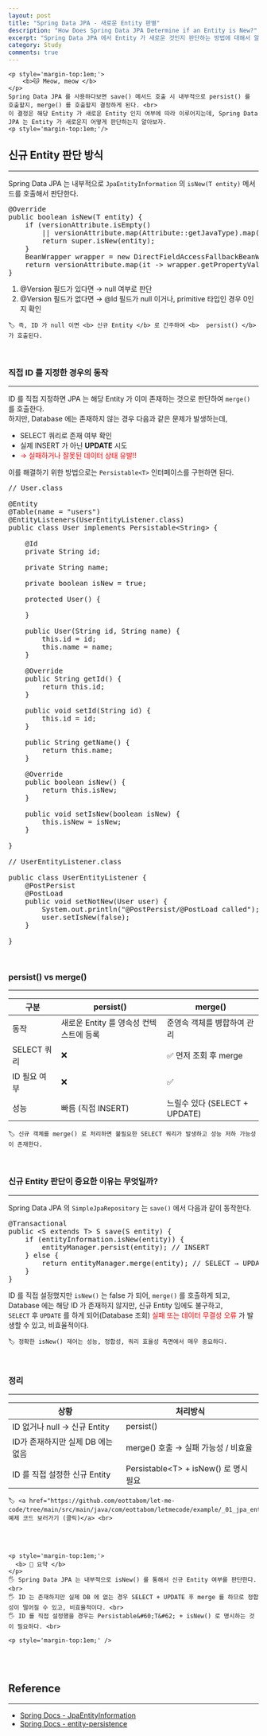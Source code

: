 ```yaml
---
layout: post
title: "Spring Data JPA - 새로운 Entity 판별"
description: "How Does Spring Data JPA Determine if an Entity is New?"
excerpt: "Spring Data JPA 에서 Entity 가 새로운 것인지 판단하는 방법에 대해서 알아보자."
category: Study
comments: true
---
```


<div id ="notice--info">

    <p style='margin-top:1em;'>
        <b>🐱 Meow, meow </b>
    </p>
    Spring Data JPA 를 사용하다보면 save() 메서드 호출 시 내부적으로 persist() 를 호출할지, merge() 를 호출할지 결정하게 된다. <br>
    이 결정은 해당 Entity 가 새로운 Entity 인지 여부에 따라 이루어지는데, Spring Data JPA 는 Entity 가 새로운지 어떻게 판단하는지 알아보자.
    <p style='margin-top:1em;'/>  

</div>


## 신규 Entity 판단 방식

--- 

Spring Data JPA 는 내부적으로 `JpaEntityInformation` 의 `isNew(T entity)` 메서드를 호출해서 판단한다.

<pre class="prettyprint lang-java">
@Override
public boolean isNew(T entity) {
    if (versionAttribute.isEmpty()
        || versionAttribute.map(Attribute::getJavaType).map(Class::isPrimitive).orElse(false)) {
        return super.isNew(entity);
    }
    BeanWrapper wrapper = new DirectFieldAccessFallbackBeanWrapper(entity);
    return versionAttribute.map(it -> wrapper.getPropertyValue(it.getName()) == null).orElse(true);
}
</pre>

1) @Version 필드가 있다면 → null 여부로 판단  
2) @Version 필드가 없다면 → @Id 필드가 null 이거나, primitive 타입인 경우 0인지 확인

<div id="notice--warning">

    🏷️ 즉, ID 가 null 이면 <b> 신규 Entity </b> 로 간주하여 <b>  persist() </b> 가 호출된다.

</div>

<br>

### 직접 ID 를 지정한 경우의 동작

---

ID 를 직접 지정하면 JPA 는 해당 Entity 가 이미 존재하는 것으로 판단하여 `merge()` 를 호출한다.  
하지만, Database 에는 존재하지 않는 경우 다음과 같은 문제가 발생하는데,
* SELECT 쿼리로 존재 여부 확인
* 실제 INSERT 가 아닌 **UPDATE** 시도
* <span style="color:red"> → 실패하거나 잘못된 데이터 상태 유발!! </span>

이를 해결하기 위한 방법으로는 `Persistable<T>` 인터페이스를 구현하면 된다.  

<pre class="prettyprint lang-java">
// User.class

@Entity
@Table(name = "users")
@EntityListeners(UserEntityListener.class)
public class User implements Persistable&#60;String&#62; {

	@Id
	private String id;

	private String name;

	private boolean isNew = true;

	protected User() {

	}

	public User(String id, String name) {
		this.id = id;
		this.name = name;
	}

	@Override
	public String getId() {
		return this.id;
	}

	public void setId(String id) {
		this.id = id;
	}

	public String getName() {
		return this.name;
	}

	@Override
	public boolean isNew() {
		return this.isNew;
	}

	public void setIsNew(boolean isNew) {
		this.isNew = isNew;
	}

}

// UserEntityListener.class

public class UserEntityListener {
	@PostPersist
	@PostLoad
	public void setNotNew(User user) {
		System.out.println("@PostPersist/@PostLoad called");
		user.setIsNew(false);
	}

}
</pre>

<br>

### persist() vs merge()

---

|구분|persist()|merge()|
|--|--|--|
|동작|새로운 Entity 를 영속성 컨텍스트에 등록|준영속 객체를 병합하여 관리|
|SELECT 쿼리|❌|✅ 먼저 조회 후 merge|
|ID 필요 여부|❌|✅|
|성능|빠름 (직접 INSERT)|느릴수 있다 (SELECT + UPDATE)|

<div id="notice--warning">

    🏷️ 신규 객체를 merge() 로 처리하면 불필요한 SELECT 쿼리가 발생하고 성능 저하 가능성이 존재한다.

</div>

<br>

### 신규 Entity 판단이 중요한 이유는 무엇일까?

---

Spring Data JPA 의 `SimpleJpaRepository` 는 `save()` 에서 다음과 같이 동작한다.

<pre class="prettyprint lang-java">
@Transactional
public &#60;S extends T&#62; S save(S entity) {
    if (entityInformation.isNew(entity)) {
        entityManager.persist(entity); // INSERT
    } else {
        return entityManager.merge(entity); // SELECT → UPDATE
    }
}
</pre>

ID 를 직접 설정했지만 `isNew()` 는 false 가 되어, `merge()` 를 호출하게 되고,  
Database 에는 해당 ID 가 존재하지 않지만, 신규 Entity 임에도 불구하고,  
`SELECT` 후 `UPDATE` 를 하게 되어(Database 조회) <span style="color:red"> 실패 또는 데이터 무결성 오류 </span> 가 발생할 수 있고, 비효율적이다.  

<div id="notice--warning">

    🏷️ 정확한 isNew() 제어는 성능, 정합성, 쿼리 효율성 측면에서 매우 중요하다.

</div>

<br>

### 정리

---

|상황| 처리방식                                     |
|--|------------------------------------------|
|ID 없거나 null → 신규 Entity | persist()                                |
|ID가 존재하지만 실제 DB 에는 없음 | merge() 호출 → 실패 가능성 / 비효율                |
|ID 를 직접 설정한 신규 Entity| Persistable&#60;T&#62; + isNew() 로 명시 필요 |

<div id="notice--warning">

    🏷️ <a href="https://github.com/eottabom/let-me-code/tree/main/src/main/java/com/eottabom/letmecode/example/_01_jpa_entity">예제 코드 보러가기 (클릭)</a> <br>

</div>


<br><br>


<div id="notice--success">

    <p style='margin-top:1em;'>
      <b> 📗 요약 </b> 
    </p>
    🖐 Spring Data JPA 는 내부적으로 isNew() 를 통해서 신규 Entity 여부를 판단한다. <br>
    🖐 ID 는 존재하지만 실제 DB 에 없는 경우 SELECT + UPDATE 후 merge 를 하므로 정합성이 떨어질 수 있고, 비효율적이다. <br>
    🖐 ID 를 직접 설정했을 경우는 Persistable&#60;T&#62; + isNew() 로 명시하는 것이 필요하다. <br>
    
    <p style='margin-top:1em;' />

</div>


<br><br>


## Reference

---

* [Spring Docs - JpaEntityInformation](https://docs.spring.io/spring-data/jpa/docs/current/api/org/springframework/data/jpa/repository/support/JpaEntityInformation.html)
* [Spring Docs - entity-persistence](https://docs.spring.io/spring-data/jpa/reference/jpa/entity-persistence.html)

<br><br>
